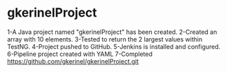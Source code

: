 # gkerinelProject
 
 1-A Java project named "gkerinelProject" has been created.
 2-Created an array with 10 elements.
 3-Tested to return the 2 largest values within TestNG.
 4-Project pushed to GitHub.
 5-Jenkins is installed and configured.
 6-Pipeline project created with YAML
 7-Completed
https://github.com/gkerinel/gkerinelProject.git
